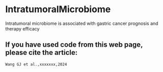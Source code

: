 # IntratumoralMicrobiome
Intratumoral microbiome is associated with gastric cancer prognosis and therapy efficacy

## If you have used code from this web page, please cite the article:
```
Wang GJ et al.,xxxxxxx,2024
```
